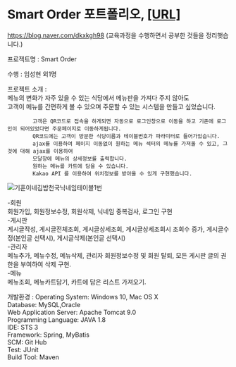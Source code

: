 # Smart Order 포트폴리오, [[URL]](http://211.200.100.168:9100/)

https://blog.naver.com/dkxkgh98   (교육과정을 수행하면서 공부한 것들을 정리햇습니다.)

프로젝트명 : Smart Order  

수행 : 임성현 외1명

프로젝트 소개 :  
            메뉴의 변화가 자주 있을 수 있는 식당에서 메뉴판을 가져다 주지 않아도  
            고객이 메뉴를 간편하게 볼 수 있으며 주문할 수 있는 시스템을 만들고 싶었습니다. 
            
            고객은 QR코드로 접속을 하게되면 자동으로 로그인창으로 이동을 하고 기존에 로그인이 되어있었다면 주문페이지로 이동하게됩니다.  
            QR코드에는 고객이 방문한 식당이름과 테이블번호가 파라미터로 들어가있습니다.  
            ajax를 이용하여 페이지 이동없이 원하는 메뉴 섹터의 메뉴를 가져올 수 있고, 그것에 대해 ajax를 이용하여  
            모달창에 메뉴의 상세정보를 출력합니다.  
            원하는 메뉴를 카트에 담을 수 있습니다.    
            Kakao API 를 이용하여 위치정보를 받아올 수 있게 구현했습니다.  
            
![기훈이네김밥천국닉네임테이블1번](https://user-images.githubusercontent.com/63835963/96061362-fc5d7580-0ecd-11eb-9309-e8da519073f5.png)    


-회원  
회원가입, 회원정보수정, 회원삭제, 닉네임 중복검사, 로그인 구현  
-게시판  
게시글작성, 게시글전체조회, 게시글상세조회, 게시글상세조회시 조회수 증가, 게시글수정(본인글 선택시), 게시글삭제(본인글 선택시)   
-관리자    
메뉴추가, 메뉴수정, 메뉴삭제, 관리자 회원정보수정 및 회원 탈퇴, 모든 게시판 글의 권한을 부여하여 삭제 구현.  
-메뉴  
메뉴조회, 메뉴카트담기, 카트에 담은 리스트 가져오기.  

개발환경 :  Operating System: Windows 10, Mac OS X  
         Database: MySQL,Oracle        
         Web Application Server: Apache Tomcat 9.0           
         Programming Language: JAVA 1.8           
          IDE: STS 3  
         Framework: Spring, MyBatis  
         SCM: Git Hub  
         Test: JUnit  
         Build Tool: Maven  

